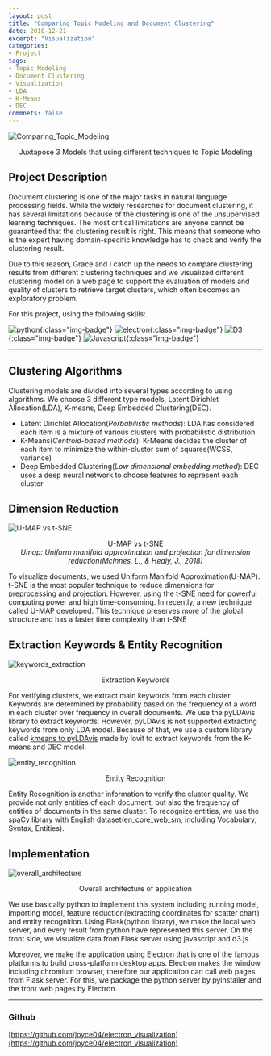 ```yaml
---
layout: post
title: "Comparing Topic Modeling and Document Clustering"
date: 2018-12-21
excerpt: "Visualization"
categories:
- Project
tags:
- Topic Modeling
- Document Clustering
- Visualization
- LDA
- K-Means
- DEC
commnets: false
---
```


![Comparing_Topic_Modeling](https://user-images.githubusercontent.com/8471958/50388845-8f12aa80-0764-11e9-85fd-528d92320165.png)


<center>Juxtapose 3 Models that using different techniques to Topic Modeling</center>

## Project Description

Document clustering is one of the major tasks in natural language processing fields. While the widely researches for document clustering, it has several limitations because of the clustering is one of the unsupervised learning techniques. The most critical limitations are anyone cannot be guaranteed that the clustering result is right. This means that someone who is the expert having domain-specific knowledge has to check and verify the clustering result.

Due to this reason, Grace and I catch up the needs to compare clustering results from different clustering techniques and we visualized different clustering model on a web page to support the evaluation of models and quality of clusters to retrieve target clusters, which often becomes an exploratory problem.

For this project, using the following skills:

![python](https://img.shields.io/badge/python-green.svg?logo=python&style=for-the-badge&colorB=AAAAAA){:class="img-badge"} ![electron](https://img.shields.io/badge/electron-green.svg?style=for-the-badge&colorB=AAAAAA){:class="img-badge"} ![D3](https://img.shields.io/badge/d3.js-green.svg?logo=d3.js&style=for-the-badge&colorB=AAAAAA){:class="img-badge"} ![Javascript](https://img.shields.io/badge/javascript-green.svg?logo=JavaScript&style=for-the-badge&colorB=AAAAAA){:class="img-badge"}

---

## Clustering Algorithms

Clustering models are divided into several types according to using algorithms. We choose 3 different type models, Latent Dirichlet Allocation(LDA), K-means, Deep Embedded Clustering(DEC).
* Latent Dirichlet Allocation(_Porbabilistic methods_): LDA has considered each item is a mixture of various clusters with probabilistic distribution.
* K-Means(_Centroid-based methods_): K-Means decides the cluster of each item to minimize the within-cluster sum of squares(WCSS, variance)
* Deep Embedded Clustering(_Low dimensional embedding method_): DEC uses a deep neural network to choose features to represent each cluster

## Dimension Reduction

![U-MAP vs t-SNE](https://user-images.githubusercontent.com/8471958/50389355-a5bcff80-076c-11e9-9424-d8b2ff8fb9e3.png)

<center>U-MAP vs t-SNE<br><i>Umap: Uniform manifold approximation and projection for dimension reduction(McInnes, L., & Healy, J., 2018)</i></center>

To visualize documents, we used Uniform Manifold Approximation(U-MAP). t-SNE is the most popular technique to reduce dimensions for preprocessing and projection. However, using the t-SNE need for powerful computing power and high time-consuming. In recently, a new technique called U-MAP developed. This technique preserves more of the global structure and has a faster time complexity than t-SNE

## Extraction Keywords & Entity Recognition

![keywords_extraction](https://user-images.githubusercontent.com/8471958/50389570-372d7100-076f-11e9-8026-cd0ddce68d41.png)

<center>Extraction Keywords</center>

For verifying clusters, we extract main keywords from each cluster. Keywords are determined by probability based on the frequency of a word in each cluster over frequency in overall documents. We use the pyLDAvis library to extract keywords. However, pyLDAvis is not supported extracting keywords from only LDA model. Because of that, we use a custom library called [kmeans to pyLDAvis](https://github.com/lovit/kmeans_to_pyLDAvis) made by lovit to extract keywords from the K-means and DEC model.

![entity_recognition](https://user-images.githubusercontent.com/8471958/50390293-da36b880-0778-11e9-8442-a887e6344b23.png)

<center>Entity Recognition</center>

Entity Recognition is another information to verify the cluster quality. We provide not only entities of each document, but also the frequency of entities of documents in the same cluster. To recognize entities, we use the spaCy library with English dataset(en_core_web_sm, including Vocabulary, Syntax, Entities).

## Implementation

![overall_architecture](https://user-images.githubusercontent.com/8471958/50390304-fe929500-0778-11e9-8131-95e456ed0b2a.png)

<center>Overall architecture of application</center>

We use basically python to implement this system including running model, importing model, feature reduction(extracting coordinates for scatter chart) and entity recognition. Using Flask(python library), we make the local web server, and every result from python have represented this server. On the front side, we visualize data from Flask server using javascript and d3.js. 

Moreover, we make the application using Electron that is one of the famous platforms to build cross-platform desktop apps. Electron makes the window including chromium browser, therefore our application can call web pages from Flask server. For this, we package the python server by pyinstaller and the front web pages by Electron.

---

### Github
[https://github.com/joyce04/electron_visualization](https://github.com/joyce04/electron_visualization)

